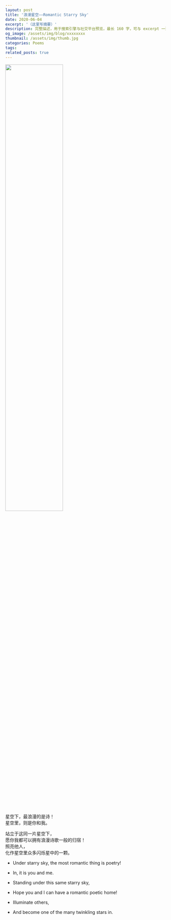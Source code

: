 ```yaml
---
layout: post
title: '浪漫星空——Romantic Starry Sky'
date: 2020-06-04
excerpt: '（这里写摘要）'
description: 完整描述，用于搜索引擎与社交平台预览，最长 160 字，可与 excerpt 一致
og_image: /assets/img/blog/xxxxxxxx
thumbnail: /assets/img/thumb.jpg
categories: Poems
tags: 
related_posts: true
---
```


<img src="{{ '/assets/img/blog/xxxxxxxx' | relative_url }}" style="width:60%;">

星空下，最浪漫的是诗！  
星空里，则是你和我。

站立于这同一片星空下，  
愿你我都可以拥有浪漫诗歌一般的归宿！  
照亮他人，  
化作星空里众多闪烁星中的一颗。

- Under starry sky, the most romantic thing is poetry!
- In, it is you and me.

- Standing under this same starry sky,
- Hope you and I can have a romantic poetic home!
- Illuminate others,
- And become one of the many twinkling stars in.